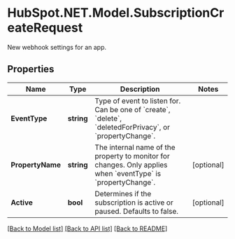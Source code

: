# HubSpot.NET.Model.SubscriptionCreateRequest
New webhook settings for an app.

## Properties

Name | Type | Description | Notes
------------ | ------------- | ------------- | -------------
**EventType** | **string** | Type of event to listen for. Can be one of &#x60;create&#x60;, &#x60;delete&#x60;, &#x60;deletedForPrivacy&#x60;, or &#x60;propertyChange&#x60;. | 
**PropertyName** | **string** | The internal name of the property to monitor for changes. Only applies when &#x60;eventType&#x60; is &#x60;propertyChange&#x60;. | [optional] 
**Active** | **bool** | Determines if the subscription is active or paused. Defaults to false. | [optional] 

[[Back to Model list]](../README.md#documentation-for-models) [[Back to API list]](../README.md#documentation-for-api-endpoints) [[Back to README]](../README.md)

